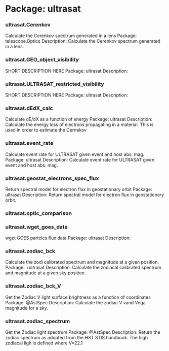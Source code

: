 # Package: ultrasat


### ultrasat.Cerenkov

Calculate the Cerenkov spectrum generated in a lens Package: telescope.Optics Description: Calculate the Cerenkov spectrum generated in a lens.


### ultrasat.GEO_object_visibility

SHORT DESCRIPTION HERE Package: ultrasat Description:


### ultrasat.ULTRASAT_restricted_visibility

SHORT DESCRIPTION HERE Package: ultrasat Description:


### ultrasat.dEdX_calc

Calculate dE/dX as a function of energy Package: ultrasat Description: Calculate the energy loss of electrons propagating in a material. This is used in order to estimate the Cernekov


### ultrasat.event_rate

Calculate event rate for ULTRASAT given event and host abs. mag. Package: ultrasat Description: Calculate event rate for ULTRASAT given event and host abs. mag.


### ultrasat.geostat_electrons_spec_flux

Return spectral model for electron flux in geostationary orbit Package: ultrasat Description: Return spectral model for electron flux in geostationary orbit.


### ultrasat.optic_comparison




### ultrasat.wget_goes_data

wget GOES partcles flux data Package: ultrasat Description:


### ultrasat.zodiac_bck

Calculate the zodi calibrated spectrum and magnitude at a given position. Package: +ultrasat Description: Calculate the zodiacal calibrated spectrum and magnitude at a given sky position.


### ultrasat.zodiac_bck_V

Get the Zodiac V light surface brightness as a function of coordinates Package: @AstSpec Description: Calculate the zodiac V vand Vega magnitude for a sky.


### ultrasat.zodiac_spectrum

Get the Zodiac light spectrum Package: @AstSpec Description: Return the zodiac spectrum as adopted from the HST STIS handbook. The high zodiacal ligh is defined where V=22.1


